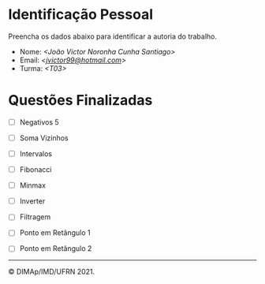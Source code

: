 ﻿# Identificação Pessoal

Preencha os dados abaixo para identificar a autoria do trabalho.

- Nome: *\<João Victor Noronha Cunha Santiago>*
- Email: *\<jvictor99@hotmail.com>*
- Turma: *\<T03>*

# Questões Finalizadas

- [ ] Negativos 5
- [ ] Soma Vizinhos
- [ ] Intervalos
- [ ] Fibonacci
- [ ] Minmax
- [ ] Inverter
- [ ] Filtragem
- [ ] Ponto em Retângulo 1
- [ ] Ponto em Retângulo 2


--------
&copy; DIMAp/IMD/UFRN 2021.
